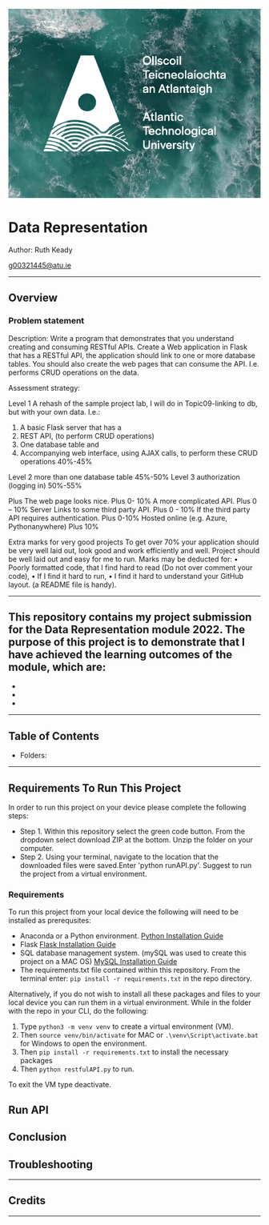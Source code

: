 ![ATU Logo](images/ATU_Logo.png)

# Data Representation

Author: Ruth Keady 

g00321445@atu.ie
***

## Overview

### Problem statement 
Description:
Write a program that demonstrates that you understand creating and consuming
RESTful APIs. 
Create a Web application in Flask that has a RESTful API, the application
should link to one or more database tables.
You should also create the web pages that can consume the API. I.e. performs
CRUD operations on the data.

Assessment strategy:

Level 1
A rehash of the sample project lab, I will do in
Topic09-linking to db, but with your own data.
I.e.:
1. A basic Flask server that has a
2. REST API, (to perform CRUD operations)
3. One database table and
4. Accompanying web interface, using AJAX
calls, to perform these CRUD operations
40%-45%

Level 2
 more than one database table 45%-50%
Level 3 
 authorization (logging in) 50%-55%

Plus
The web page looks nice. Plus 0- 10%
A more complicated API. Plus 0 – 10%
Server Links to some third party API. Plus 0 - 10%
If the third party API requires authentication. Plus 0-10%
Hosted online (e.g. Azure, Pythonanywhere) Plus 10%

Extra marks for very good projects
To get over 70% your application should be very well laid out, look good and work
efficiently and well.
Project should be well laid out and easy for me to run.
Marks may be deducted for:
• Poorly formatted code, that I find hard to read (Do not over comment your
code),
• If I find it hard to run,
• I find it hard to understand your GitHub layout. (a README file is handy).
______________________________________________________________________________


This repository contains my project submission for the Data Representation module 2022. The purpose of this project is to demonstrate that I have achieved the learning outcomes of the module, which are:
- 
- 
- 
- 

***

## Table of Contents

- Folders:


***

## Requirements To Run This Project 
In order to run this project on your device please complete the following steps:
- Step 1. Within this repository select the green code button. From the dropdown select download ZIP at the bottom. Unzip the folder on your computer. 
- Step 2. Using your terminal, navigate to the location that the downloaded files were saved.Enter 'python runAPI.py'. Suggest to run the project from a virtual environment. 

### Requirements

To run this project from your local device the following will need to be installed as prerequsites:
  -  Anaconda or a Python environment. [Python Installation Guide](https://docs.anaconda.com/anaconda/install/index.html)
  - Flask [Flask Installation Guide](https://flask.palletsprojects.com/en/2.0.x/installation/)
  - SQL database management system. (mySQL was used to create this project on a MAC OS) [MySQL Installation Guide](https://dev.mysql.com/doc/mysql-installation-excerpt/5.7/en/)
  - The requirements.txt file contained within this repository. From the terminal enter: `pip install -r requirements.txt` in the repo directory.

Alternatively, if you do not wish to install all these packages and files to your local device you can run them in a virtual environment. While in the folder with the repo in your CLI, do the following:

1. Type `python3 -m venv venv` to create a virtual environment (VM).
2. Then `source venv/bin/activate` for MAC or `.\venv\Script\activate.bat` for Windows to open the environment.
3. Then `pip install -r requirements.txt` to install the necessary packages
4. Then `python restfulAPI.py` to run.

To exit the VM type deactivate.

## Run API


## Conclusion


## Troubleshooting


***

## Credits


***
